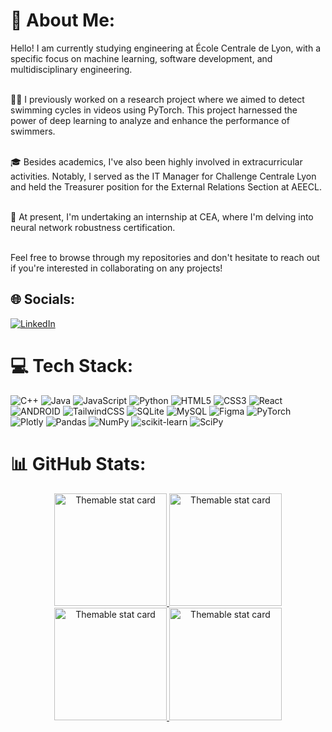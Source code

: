 # 💫 About Me:
Hello! I am currently studying engineering at École Centrale de Lyon, with a specific focus on machine learning, software development, and multidisciplinary engineering.<br>

<br>🏊‍♂️ I previously worked on a research project where we aimed to detect swimming cycles in videos using PyTorch. This project harnessed the power of deep learning to analyze and enhance the performance of swimmers.<br>

<br>🎓 Besides academics, I've also been highly involved in extracurricular activities. Notably, I served as the IT Manager for Challenge Centrale Lyon and held the Treasurer position for the External Relations Section at AEECL.<br>

<br>🚀 At present, I'm undertaking an internship at CEA, where I'm delving into neural network robustness certification.<br>

<br>Feel free to browse through my repositories and don't hesitate to reach out if you're interested in collaborating on any projects!

## 🌐 Socials:
[![LinkedIn](https://img.shields.io/badge/LinkedIn-%230077B5.svg?logo=linkedin&logoColor=white)](https://linkedin.com/in/Pierre%20Joly)

# 💻 Tech Stack:
![C++](https://img.shields.io/badge/c++-%2300599C.svg?style=for-the-badge&logo=c%2B%2B&logoColor=white) ![Java](https://img.shields.io/badge/java-%23ED8B00.svg?style=for-the-badge&logo=java&logoColor=white) ![JavaScript](https://img.shields.io/badge/javascript-%23323330.svg?style=for-the-badge&logo=javascript&logoColor=%23F7DF1E) ![Python](https://img.shields.io/badge/python-3670A0?style=for-the-badge&logo=python&logoColor=ffdd54) ![HTML5](https://img.shields.io/badge/html5-%23E34F26.svg?style=for-the-badge&logo=html5&logoColor=white) ![CSS3](https://img.shields.io/badge/css3-%231572B6.svg?style=for-the-badge&logo=css3&logoColor=white) ![React](https://img.shields.io/badge/react-%2320232a.svg?style=for-the-badge&logo=react&logoColor=%2361DAFB) ![ANDROID](https://img.shields.io/badge/android-%2320232a.svg?style=for-the-badge&logo=android&logoColor=%a4c639) ![TailwindCSS](https://img.shields.io/badge/tailwindcss-%2338B2AC.svg?style=for-the-badge&logo=tailwind-css&logoColor=white) ![SQLite](https://img.shields.io/badge/sqlite-%2307405e.svg?style=for-the-badge&logo=sqlite&logoColor=white) ![MySQL](https://img.shields.io/badge/mysql-%2300f.svg?style=for-the-badge&logo=mysql&logoColor=white) 	![Figma](https://img.shields.io/badge/figma-%23F24E1E.svg?style=for-the-badge&logo=figma&logoColor=white) ![PyTorch](https://img.shields.io/badge/PyTorch-%23EE4C2C.svg?style=for-the-badge&logo=PyTorch&logoColor=white) ![Plotly](https://img.shields.io/badge/Plotly-%233F4F75.svg?style=for-the-badge&logo=plotly&logoColor=white) ![Pandas](https://img.shields.io/badge/pandas-%23150458.svg?style=for-the-badge&logo=pandas&logoColor=white) ![NumPy](https://img.shields.io/badge/numpy-%23013243.svg?style=for-the-badge&logo=numpy&logoColor=white) ![scikit-learn](https://img.shields.io/badge/scikit--learn-%23F7931E.svg?style=for-the-badge&logo=scikit-learn&logoColor=white) ![SciPy](https://img.shields.io/badge/SciPy-%230C55A5.svg?style=for-the-badge&logo=scipy&logoColor=%white)

# 📊 GitHub Stats:
<p align="middle">
  <a href="https://github.com/Pierre-Joly/#gh-light-mode-only">
    <img height="180" alt="Themable stat card" title="Profile stats" src="https://github-readme-stats.vercel.app/api?username=Pierre-Joly&show_icons=true&count_private=true&custom_title=BSoDium's+Github+Stats&include_all_commits=true&bg_color=00000000&hide_border=true"/>
  </a>
  <a href="https://github.com/Pierre-Joly/#gh-dark-mode-only">
    <img height="180" alt="Themable stat card" title="Profile stats" src="https://github-readme-stats.vercel.app/api?username=Pierre-Joly&show_icons=true&count_private=true&custom_title=Activity+Stats&include_all_commits=true&bg_color=00000000&hide_border=true&theme=github_dark"/>
  </a>
  <a href="https://github.com/Pierre-Joly/#gh-light-mode-only">
      <img height="180" alt="Themable stat card" title="Top languages" src="https://github-readme-stats.vercel.app/api/top-langs/?username=Pierre-Joly&layout=compact&bg_color=00000000&hide_border=true&langs_count=10"/>
  </a>
  <a href="https://github.com/Pierre-Joly/#gh-dark-mode-only">
      <img height="180" alt="Themable stat card" title="Top languages" src="https://github-readme-stats.vercel.app/api/top-langs/?username=Pierre-Joly&layout=compact&bg_color=00000000&hide_border=true&langs_count=10&theme=github_dark"/>
  </a>
</p>

